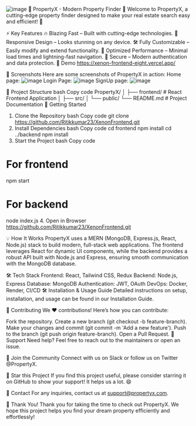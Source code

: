 ![image](https://github.com/user-attachments/assets/18032318-3024-45e4-ac2b-aae42dd91bc3)
🌟 PropertyX - Modern Property Finder 🌟
Welcome to PropertyX, a cutting-edge property finder designed to make your real estate search easy and efficient! 🚀

⚡ Key Features
🔥 Blazing Fast – Built with cutting-edge technologies.
📱 Responsive Design – Looks stunning on any device.
🛠 Fully Customizable – Easily modify and extend functionality.
🚀 Optimized Performance – Minimal load times and lightning-fast navigation.
🔐 Secure – Modern authentication and data protection.
🎥 Demo
https://xenon-frontend-eight.vercel.app/

📸 Screenshots
Here are some screenshots of PropertyX in action:
Home page:
![image](https://github.com/user-attachments/assets/5c37cf40-fdf4-4e5d-abe7-aadaf8412c3b)
Login Page:
![image](https://github.com/user-attachments/assets/5088c520-0042-4b3f-bec3-fabf0c16d05e)
SignUp page:
![image](https://github.com/user-attachments/assets/46fc3b64-993d-4922-81bd-811014c2d0ba)


📂 Project Structure
bash
Copy code
PropertyX/
│
├── frontend/              # React Frontend Application
│   ├── src/
│   └── public/
└── README.md              # Project Documentation
🚀 Getting Started
1. Clone the Repository
bash
Copy code
git clone https://github.com/Ritikkumar23/XenonFrontend.git
2. Install Dependencies
bash
Copy code
cd frontend
npm install
cd ../backend
npm install
3. Start the Project
bash
Copy code
# For frontend
npm start

# For backend
node index.js
4. Open in Browser
https://github.com/Ritikkumar23/XenonFrontend.git

💡 How It Works
PropertyX uses a MERN (MongoDB, Express.js, React, Node.js) stack to build modern, full-stack web applications. The frontend leverages React for dynamic UI components, while the backend provides a robust API built with Node.js and Express, ensuring smooth communication with the MongoDB database.

🛠️ Tech Stack
Frontend: React, Tailwind CSS, Redux
Backend: Node.js, Express
Database: MongoDB
Authentication: JWT, OAuth
DevOps: Docker, Render, CI/CD
🛠 Installation & Usage Guide
Detailed instructions on setup, installation, and usage can be found in our Installation Guide.

👥 Contributing
We ❤️ contributions! Here’s how you can contribute:

Fork the repository.
Create a new branch (git checkout -b feature-branch).
Make your changes and commit (git commit -m 'Add a new feature').
Push to the branch (git push origin feature-branch).
Open a Pull Request.
🙌 Support
Need help? Feel free to reach out to the maintainers or open an issue.

📣 Join the Community
Connect with us on Slack or follow us on Twitter @PropertyX.

🌟 Star this Project
If you find this project useful, please consider starring it on GitHub to show your support! It helps us a lot. 😄


📧 Contact
For any inquiries, contact us at support@propertyx.com.

👏 Thank You!
Thank you for taking the time to check out PropertyX. We hope this project helps you find your dream property efficiently and effortlessly!
